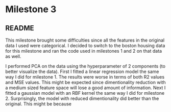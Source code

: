 Milestone 3
===========

README
------

This milestone brought some difficulties since all the features in the original data I used were categorical. I decided to switch to the boston housing data for this milestone and ran the code used in milestones 1 and 2 on that data as well. 

I performed PCA on the data using the hyperparameter of 2 components (to better visualize the data). First I fitted a linear regression model the same way I did for milestone 1. The results were worse in terms of both R2 values and MSE values. This might be expected since dimentionality reduction with a medium sized feature space will lose a good amount of information. Next I fitted a gaussian model with an RBF kernel the same way I did for milestone 2. Surprisingly, the model with reduced dimentionality did better than the original. This might be because 